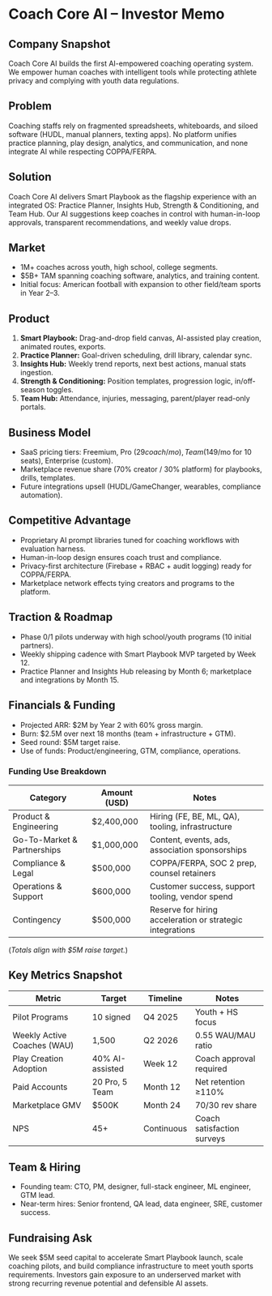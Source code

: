 # Coach Core AI – Investor Memo

## Company Snapshot
Coach Core AI builds the first AI-empowered coaching operating system. We empower human coaches with intelligent tools while protecting athlete privacy and complying with youth data regulations.

## Problem
Coaching staffs rely on fragmented spreadsheets, whiteboards, and siloed software (HUDL, manual planners, texting apps). No platform unifies practice planning, play design, analytics, and communication, and none integrate AI while respecting COPPA/FERPA.

## Solution
Coach Core AI delivers Smart Playbook as the flagship experience with an integrated OS: Practice Planner, Insights Hub, Strength & Conditioning, and Team Hub. Our AI suggestions keep coaches in control with human-in-loop approvals, transparent recommendations, and weekly value drops.

## Market
- 1M+ coaches across youth, high school, college segments.
- $5B+ TAM spanning coaching software, analytics, and training content.
- Initial focus: American football with expansion to other field/team sports in Year 2–3.

## Product
1. **Smart Playbook:** Drag-and-drop field canvas, AI-assisted play creation, animated routes, exports.
2. **Practice Planner:** Goal-driven scheduling, drill library, calendar sync.
3. **Insights Hub:** Weekly trend reports, next best actions, manual stats ingestion.
4. **Strength & Conditioning:** Position templates, progression logic, in/off-season toggles.
5. **Team Hub:** Attendance, injuries, messaging, parent/player read-only portals.

## Business Model
- SaaS pricing tiers: Freemium, Pro ($29 coach/mo), Team ($149/mo for 10 seats), Enterprise (custom).
- Marketplace revenue share (70% creator / 30% platform) for playbooks, drills, templates.
- Future integrations upsell (HUDL/GameChanger, wearables, compliance automation).

## Competitive Advantage
- Proprietary AI prompt libraries tuned for coaching workflows with evaluation harness.
- Human-in-loop design ensures coach trust and compliance.
- Privacy-first architecture (Firebase + RBAC + audit logging) ready for COPPA/FERPA.
- Marketplace network effects tying creators and programs to the platform.

## Traction & Roadmap
- Phase 0/1 pilots underway with high school/youth programs (10 initial partners).
- Weekly shipping cadence with Smart Playbook MVP targeted by Week 12.
- Practice Planner and Insights Hub releasing by Month 6; marketplace and integrations by Month 15.

## Financials & Funding
- Projected ARR: $2M by Year 2 with 60% gross margin.
- Burn: $2.5M over next 18 months (team + infrastructure + GTM).
- Seed round: $5M target raise.
- Use of funds: Product/engineering, GTM, compliance, operations.

### Funding Use Breakdown
| Category | Amount (USD) | Notes |
| --- | --- | --- |
| Product & Engineering | $2,400,000 | Hiring (FE, BE, ML, QA), tooling, infrastructure |
| Go-To-Market & Partnerships | $1,000,000 | Content, events, ads, association sponsorships |
| Compliance & Legal | $500,000 | COPPA/FERPA, SOC 2 prep, counsel retainers |
| Operations & Support | $600,000 | Customer success, support tooling, vendor spend |
| Contingency | $500,000 | Reserve for hiring acceleration or strategic integrations |

(_Totals align with $5M raise target._)

## Key Metrics Snapshot
| Metric | Target | Timeline | Notes |
| --- | --- | --- | --- |
| Pilot Programs | 10 signed | Q4 2025 | Youth + HS focus |
| Weekly Active Coaches (WAU) | 1,500 | Q2 2026 | 0.55 WAU/MAU ratio |
| Play Creation Adoption | 40% AI-assisted | Week 12 | Coach approval required |
| Paid Accounts | 20 Pro, 5 Team | Month 12 | Net retention ≥110% |
| Marketplace GMV | $500K | Month 24 | 70/30 rev share |
| NPS | 45+ | Continuous | Coach satisfaction surveys |

## Team & Hiring
- Founding team: CTO, PM, designer, full-stack engineer, ML engineer, GTM lead.
- Near-term hires: Senior frontend, QA lead, data engineer, SRE, customer success.

## Fundraising Ask
We seek $5M seed capital to accelerate Smart Playbook launch, scale coaching pilots, and build compliance infrastructure to meet youth sports requirements. Investors gain exposure to an underserved market with strong recurring revenue potential and defensible AI assets.
